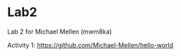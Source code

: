# Lab2
Lab 2 for Michael Mellen (mwm8ka)

Activity 1: https://github.com/Michael-Mellen/hello-world
